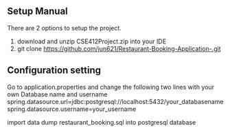 ## Setup Manual
There are 2 options to setup the project.
1. download and unzip CSE412Project.zip into your IDE
2. git clone https://github.com/jun621/Restaurant-Booking-Application-.git

## Configuration setting 
Go to application.properties and change the following two lines with your own Database name and username 
spring.datasource.url=jdbc:postgresql://localhost:5432/your_databasename
spring.datasource.username=your_username

import data dump restaurant_booking.sql into postgresql database 


